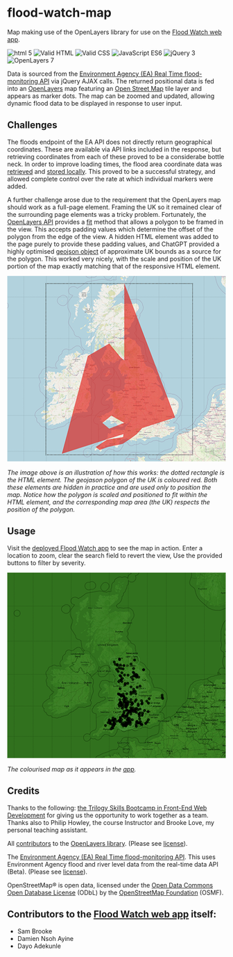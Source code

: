 # flood-watch-map
Map making use of the OpenLayers library for use on the [Flood Watch web app](https://github.com/Sam010000101/flood-watch). 

![html 5](https://img.shields.io/badge/html-5-blue)
![Valid HTML](https://img.shields.io/badge/valid-HTML-green)
![Valid CSS](https://img.shields.io/badge/valid-CSS-green)
![JavaScript ES6](https://img.shields.io/badge/javascript-ES6-yellow)
![jQuery 3](https://img.shields.io/badge/jQuery-4-yellow)
![OpenLayers 7](https://img.shields.io/badge/OpenLayers-7-yellow)

Data is sourced from the [Environment Agency (EA) Real Time flood-monitoring API](https://environment.data.gov.uk/flood-monitoring/doc/reference) via jQuery AJAX calls. The returned positional data is fed into an [OpenLayers](https://openlayers.org/) map featuring an [Open Street Map](https://www.openstreetmap.org/) tile layer and appears as marker dots. The map can be zoomed and updated, allowing dynamic flood data to be displayed in response to user input.

## Challenges
The floods endpoint of the EA API does not directly return geographical coordinates. These are available via API links included in the response, but retrieving coordinates from each of these proved to be a considerabe bottle neck. In order to improve loading times, the flood area coordinate data was [retrieved](https://github.com/paulashby/flood-watch-map/blob/main/flood-map/flood-areas.js) and [stored locally](https://github.com/paulashby/flood-watch-map/blob/main/flood-map/data/flood-areas.js). This proved to be a successful strategy, and allowed complete control over the rate at which individual markers were added.

A further challenge arose due to the requirement that the OpenLayers map should work as a full-page element. Framing the UK so it remained clear of the surrounding page elements was a tricky problem. Fortunately, the [OpenLayers API](https://openlayers.org/en/latest/apidoc/) provides a [fit](https://openlayers.org/en/latest/apidoc/module-ol_View-View.html#fit) method that allows a polygon to be framed in the view. This accepts padding values which determine the offset of the polygon from the edge of the view. A hidden HTML element was added to the page purely to provide these padding values, and ChatGPT provided a highly optimised [geojson object](https://github.com/paulashby/flood-watch-map/blob/main/flood-map/data/geojson/uk.geojson) of approximate UK bounds as a source for the polygon. This worked very nicely, with the scale and position of the UK portion of the map exactly matching that of the responsive HTML element. 

![Screenshot](flood-map/images/polygon.png)
<figcaption>

*The image above is an illustration of how this works: the dotted rectangle is the HTML element. The geojason polygon of the UK is coloured red. Both these elements are hidden in practice and are used only to position the map. Notice how the polygon is scaled and positioned to fit within the HTML element, and the corresponding map area (the UK) respects the position of the polygon.*

</figcaption>

## Usage
Visit the [deployed Flood Watch app](https://sam010000101.github.io/flood-watch/) to see the map in action. Enter a location to zoom, clear the search field to revert the view, Use the provided buttons to filter by severity.

![Screenshot](flood-map/images/map.png)
<figcaption>

*The colourised map as it appears in the [app](https://sam010000101.github.io/flood-watch/).*

</figcaption>

## Credits
Thanks to the following:
[the Trilogy Skills Bootcamp in Front-End Web Development](https://skillsforlife.edx.org/coding/frontend/landing/?s=Google-Unbranded&pkw=web%20design%20training&pcrid=624628533241&pmt=p&utm_source=google&utm_medium=cpc&utm_campaign=GGL%7CSKILLS-FOR-LIFE%7CSEM%7CCODING%7C-%7COFL%7CTIER-1%7CALL%7CNBD-G%7CBMM%7CPrimary%7CSubject-Matter&utm_term=web%20design%20training&s=google&k=web%20design%20training&utm_adgroupid=140443158663&utm_locationphysicalms=1006886&utm_matchtype=p&utm_network=g&utm_device=c&utm_content=624628533241&utm_placement=&gclid=Cj0KCQjwqc6aBhC4ARIsAN06NmMdwBRSe3BLeaChkukN5Bbqb18220k1ku9TB2o9tzsX0xYUc-dlRWgaAuyvEALw_wcB&gclsrc=aw.ds) for giving us the opportunity to work together as a team. Thanks also to Philip Howley, the course Instructor and Brooke Love, my personal teaching assistant.

All [contributors](https://github.com/openlayers/openlayers/graphs/contributors) to the [OpenLayers library](https://github.com/openlayers/openlayers). (Please see [license](https://www.tldrlegal.com/l/freebsd)).

The [Environment Agency (EA) Real Time flood-monitoring API](https://environment.data.gov.uk/flood-monitoring/doc/reference). This uses Environment Agency flood and river level data from the real-time data API (Beta). (Please see [license](https://www.nationalarchives.gov.uk/doc/open-government-licence/version/3/)).

OpenStreetMap® is open data, licensed under the [Open Data Commons Open Database License](https://opendatacommons.org/licenses/odbl/) (ODbL) by the [OpenStreetMap Foundation](https://osmfoundation.org/) (OSMF).

## Contributors to the [Flood Watch web app](https://github.com/Sam010000101/flood-watch) itself:
* Sam Brooke
* Damien Nsoh Ayine
* Dayo Adekunle
